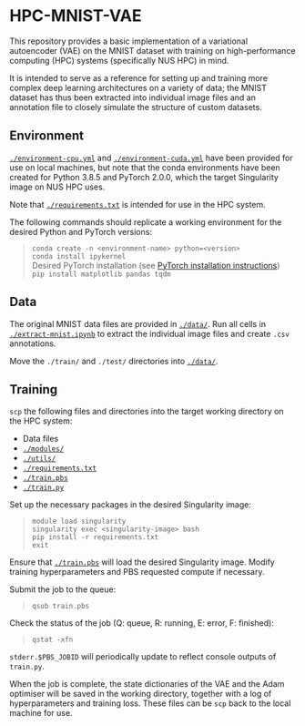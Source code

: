 # HPC-MNIST-VAE  

This repository provides a basic implementation of a variational autoencoder (VAE) on 
the MNIST dataset with training on high-performance computing (HPC) systems 
(specifically NUS HPC) in mind.  

It is intended to serve as a reference for setting up and training more complex 
deep learning architectures on a variety of data; the MNIST dataset has thus 
been extracted into individual image files and an annotation file to closely 
simulate the structure of custom datasets.  

## Environment  

[```./environment-cpu.yml```](./environment-cpu.yml) and 
[```./environment-cuda.yml```](./environment-cuda.yml) have been provided for 
use on local machines, but note that the conda environments have been created 
for Python 3.8.5 and PyTorch 2.0.0, which the target Singularity image on NUS 
HPC uses.  

Note that [```./requirements.txt```](./requirements.txt) is intended for use in 
the HPC system.    

The following commands should replicate a working environment for the desired 
Python and PyTorch versions:  
> ```conda create -n <environment-name> python=<version>```  
> ```conda install ipykernel```  
> Desired PyTorch installation (see 
[PyTorch installation instructions](https://pytorch.org/get-started/previous-versions/))  
> ```pip install matplotlib pandas tqdm```  

## Data  

The original MNIST data files are provided in [```./data/```](./data/). Run all 
cells in [```./extract-mnist.ipynb```](./extract-mnist.ipynb) to extract the 
individual image files and create ```.csv``` annotations.  

Move the ```./train/``` and ```./test/``` directories into 
[```./data/```](./data/).  

## Training  

```scp``` the following files and directories into the target working directory 
on the HPC system:  
* Data files  
* [```./modules/```](./modules/)  
* [```./utils/```](./utils/)  
* [```./requirements.txt```](./requirements.txt)  
* [```./train.pbs```](./train.pbs)
* [```./train.py```](./train.py)  

Set up the necessary packages in the desired Singularity image:  
> ```module load singularity```  
> ```singularity exec <singularity-image> bash```  
> ```pip install -r requirements.txt```  
> ```exit```  

Ensure that [```./train.pbs```](./train.pbs) will load the desired Singularity 
image. Modify training hyperparameters and PBS requested compute if necessary.  

Submit the job to the queue:  
> ```qsub train.pbs```  

Check the status of the job (Q: queue, R: running, E: error, F: finished):  
> ```qstat -xfn```  

```stderr.$PBS_JOBID``` will periodically update to reflect console outputs of 
```train.py```.  

When the job is complete, the state dictionaries of the VAE and the Adam 
optimiser will be saved in the working directory, together with a log of 
hyperparameters and training loss. These files can be ```scp``` back to the 
local machine for use.  